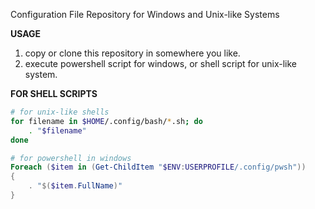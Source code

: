 Configuration File Repository for Windows and Unix-like Systems

**USAGE**<br/>
1. copy or clone this repository in somewhere you like.
2. execute powershell script for windows, or shell script for unix-like system.

**FOR SHELL SCRIPTS**<br/>
```sh
# for unix-like shells
for filename in $HOME/.config/bash/*.sh; do
    . "$filename"
done
```

```ps1
# for powershell in windows
Foreach ($item in (Get-ChildItem "$ENV:USERPROFILE/.config/pwsh"))
{
    . "$($item.FullName)"
}
```


